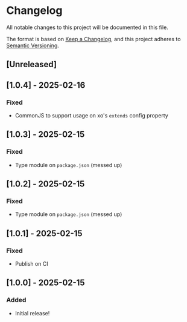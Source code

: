 # Changelog

All notable changes to this project will be documented in this file.

The format is based on [Keep a Changelog](https://keepachangelog.com/en/1.0.0/),
and this project adheres to [Semantic Versioning](https://semver.org/spec/v2.0.0.html).

## [Unreleased]

## [1.0.4] - 2025-02-16

### Fixed

- CommonJS to support usage on xo's `extends` config property

## [1.0.3] - 2025-02-15

### Fixed

- Type module on `package.json` (messed up)

## [1.0.2] - 2025-02-15

### Fixed

- Type module on `package.json` (messed up)

## [1.0.1] - 2025-02-15

### Fixed

- Publish on CI

## [1.0.0] - 2025-02-15

### Added

- Initial release!